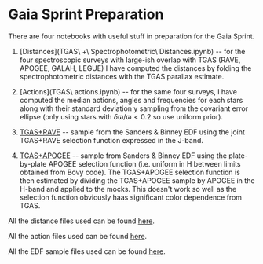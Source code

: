 # Gaia Sprint Preparation

There are four notebooks with useful stuff in preparation for the Gaia Sprint.

1. [Distances](TGAS\ +\ Spectrophotometric\ Distances.ipynb) -- for the four spectroscopic surveys with large-ish overlap with TGAS (RAVE, APOGEE, GALAH, LEGUE) I have computed the distances by folding the spectrophotometric distances with the TGAS parallax estimate.

2. [Actions](TGAS\ actions.ipynb) -- for the same four surveys, I have computed the median actions, angles and frequencies for each stars along with their standard deviation y sampling from the covariant error ellipse (only using stars with $\delta\varpi/\varpi<0.2$ so use uniform prior).

3. [TGAS+RAVE](TGAS-RAVE.ipynb) -- sample from the Sanders & Binney EDF using the joint TGAS+RAVE selection function expressed in the J-band.

4. [TGAS+APOGEE](TGAS-APOGEE.ipynb) --  sample from Sanders & Binney EDF using the plate-by-plate APOGEE selection function (i.e. uniform in H between limits obtained from Bovy code). The TGAS+APOGEE selection function is then estimated by dividing the TGAS+APOGEE sample by APOGEE in the H-band and applied to the mocks. This doesn't work so well as the selection function obviously haas significant color dependence from TGAS.

All the distance files used can be found [here](www.ast.cam.ac.uk/~jls/distances/).

All the action files used can be found [here](www.ast.cam.ac.uk/~jls/actions/).

All the EDF sample files used can be found [here](www.ast.cam.ac.uk/~jls/edf/).
